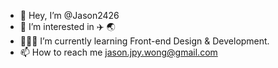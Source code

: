 - 👋 Hey, I’m @Jason2426
- 👀 I’m interested in ✈️ 🌏
- 🧑🏻‍💻 I’m currently learning Front-end Design & Development.
- 📫 How to reach me jason.jpy.wong@gmail.com

<!---
Jason2426/Jason2426 is a ✨ special ✨ repository because its `README.md` (this file) appears on your GitHub profile.
You can click the Preview link to take a look at your changes.
--->
